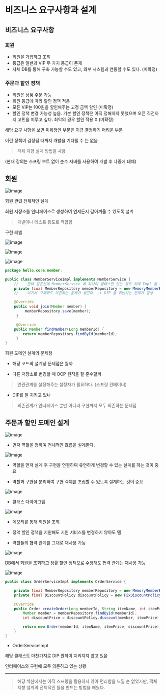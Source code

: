 # 비즈니스 요구사항과 설계

## 비즈니스 요구사항

### 회원
  - 회원을 가입하고 조회
  - 등급은 일반과 VIP 두 가지 등급이 존재
  - 자체 DB를 통해 구축 가능할 수도 있고, 외부 시스템과 연동할 수도 있다. (미확정)

### 주문과 할인 정책
  - 회원은 상품 주문 가능
  - 회원 등급에 따라 할인 정책 적용
  - 모든 VIP는 100원을 할인해주는 고정 금액 할인 (미확정)
  - 할인 정책 변경 가능성 높음. 기본 할인 정책은 아직 정해지지 못했으며 오픈 직전까지 고민을 미루고 싶다. 최악의 경우 할인 적용 X (미확정)

해당 요구 사항을 보면 미확정인 부분은 지금 결정하기 어려운 부분

이런 정책이 결정될 때까지 개발을 기다릴 수 는 없음

> 객체 지향 설계 방법을 사용

(현재 강의는 스프링 부트 없이 순수 자바를 사용하여 개발 후 나중에 대체)

## 회원

![image](https://github.com/user-attachments/assets/24af0cfb-d759-4b69-b2db-38729e59256f)

회원 관련 전체적인 설계

회원 저장소를 인터페이스로 생성하여 언제든지 갈아끼울 수 있도록 설계

> 개발이나 테스트 용도로 적합함

구현 레벨

![image](https://github.com/user-attachments/assets/1d9bfc44-72e1-4cdb-b085-ca156b11efec)

![image](https://github.com/user-attachments/assets/eac87517-89f1-4cfc-8099-52c7c2b4bb41)

![image](https://github.com/user-attachments/assets/79982aca-bbd3-4105-8c81-3602114f24b1)

```JAVA
package hello.core.member;

public class MemberServiceImpl implements MemberService {
    //    관례 같은건데 MemberService 에 하나의 클래스만 있는 경우 뒤에 Impl 를 붙여서 주로 사용한다.
    private final MemberRepository memberRepository = new MemoryMemberRepository();
    //    여기서 구체화도 의존하는 문제가 생긴다. -> DIP 를 위반하는 문제가 발생

    @Override
    public void join(Member member) {
         memberRepository.save(member);
     }

     @Override
    public Member findMember(Long memberId) {
        return memberRepository.findById(memberId);
     }
}
```

회원 도메인 설계의 문제점

- 해당 코드의 설계상 문제점은 뭘까

- 다른 저장소로 변경할 때 OCP 원칙을 잘 준수할까
  
> 연관관계를 설정해주는 설정자가 필요하다. (스프링 컨테이너)

- DIP를 잘 지키고 있나

> 의존관계가 인터페이스 뿐만 아니라 구현까지 모두 의존하는 문제점


## 주문과 할인 도메인 설계

![image](https://github.com/user-attachments/assets/a466d261-322e-4333-ab11-b74391ee021b)

- 먼저 역할을 정하여 전체적인 흐름을 설계한다.

![image](https://github.com/user-attachments/assets/86a632bb-f3f8-4a84-862a-9346990cff5e)

- 역할을 먼저 설계 후 구현을 연결하여 유연하게 변경할 수 있는 설계를 하는 것이 중요

- 역할과 구현을 분리하여 구현 객체를 조립할 수 있도록 설계하는 것이 중요

![image](https://github.com/user-attachments/assets/b2bbde84-9221-4ca7-989e-60fafc273aa0)

- 클래스 다이어그램

![image](https://github.com/user-attachments/assets/6f87fbb0-b3ac-4de7-8b4e-4636e09d9290)

- 메모리를 통해 회원을 조회

- 정액 할인 정책을 지원해도 지원 서비스를 변경하지 않아도 됌

- 역할들의 협력 관계를 그대로 재사용 가능

![image](https://github.com/user-attachments/assets/1996abbb-68cd-463f-998f-5671bd4e6c99)

DB에서 회원을 조회하고 정률 할인 정책으로 수정해도 협력 관계는 재사용 가능

![image](https://github.com/user-attachments/assets/96bbf76c-cdc5-4800-946a-98b59edf60ac)

```JAVA
public class OrderServiceImpl implements OrderService {

    private final MemberRepository memberRepository = new MemoryMemberRepository();
    private final DiscountPolicy discountPolicy = new FixDiscountPolicy();

    @Override
    public Order createOrder(Long memberId, String itemName, int itemPrice) {
        Member member = memberRepository.findById(memberId);
        int discountPrice = discountPolicy.discount(member, itemPrice);

        return new Order(memberId, itemName, itemPrice, discountPrice);
    }
}
```
- OrderServiceImpl

해당 클래스도 마찬가지로 DIP 원칙이 지켜지지 않고 있음

인터페이스와 구현에 모두 의존하고 있는 상황

-----

> 해당 섹션에서는 아직 스프링을 활용하지 않아 편리함을 느낄 순 없었지만, 객체 지향 설계의 전체적인 틀을 만드는 방법을 배웠다.
